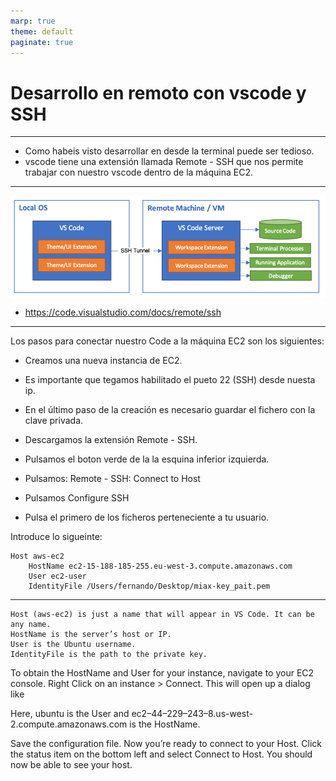```yaml
---
marp: true
theme: default
paginate: true
---
```


<style>
img[alt~="center"] {
  display: block;
  margin: 0 auto;
}
</style>


# Desarrollo en remoto con vscode y SSH

--- 

- Como habeis visto desarrollar en desde la terminal puede ser tedioso.
- vscode tiene una extensión llamada Remote - SSH que nos permite trabajar con nuestro vscode dentro de la máquina EC2.


---

![center](imgs/architecture-ssh.png)


- https://code.visualstudio.com/docs/remote/ssh

---
Los pasos para conectar nuestro Code a la máquina EC2 son los siguientes:




- Creamos una nueva instancia de EC2.

- Es importante que tegamos habilitado el pueto 22 (SSH) desde nuesta ip.

- En el último paso de la creación es necesario guardar el fichero con la clave privada.


- Descargamos la extensión Remote - SSH.


- Pulsamos el boton verde de la la esquina inferior izquierda.

- Pulsamos: Remote - SSH: Connect to Host

- Pulsamos Configure SSH

- Pulsa el primero de los ficheros perteneciente a tu usuario.


Introduce lo sigueinte:


```
Host aws-ec2
    HostName ec2-15-188-185-255.eu-west-3.compute.amazonaws.com
    User ec2-user
    IdentityFile /Users/fernando/Desktop/miax-key_pait.pem
```


---



    Host (aws-ec2) is just a name that will appear in VS Code. It can be any name.
    HostName is the server’s host or IP.
    User is the Ubuntu username.
    IdentityFile is the path to the private key.

To obtain the HostName and User for your instance, navigate to your EC2 console. Right Click on an instance > Connect. This will open up a dialog like

Here, ubuntu is the User and ec2–44–229–243–8.us-west-2.compute.amazonaws.com is the HostName.

Save the configuration file. Now you’re ready to connect to your Host. Click the status item on the bottom left and select Connect to Host. You should now be able to see your host.




